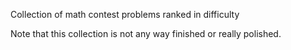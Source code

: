 Collection of math contest problems ranked in difficulty

Note that this collection is not any way finished or really polished. 